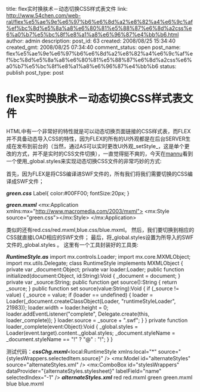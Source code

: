 title: flex实时换肤术－动态切换CSS样式表文件
link: http://www.54chen.com/web-ral/flex%e5%ae%9e%e6%97%b6%e6%8d%a2%e8%82%a4%e6%9c%af%ef%bc%8d%e5%8a%a8%e6%80%81%e5%88%87%e6%8d%a2css%e6%a0%b7%e5%bc%8f%e8%a1%a8%e6%96%87%e4%bb%b6.html
author: admin
description: 
post_id: 63
created: 2008/08/25 15:34:40
created_gmt: 2008/08/25 07:34:40
comment_status: open
post_name: flex%e5%ae%9e%e6%97%b6%e6%8d%a2%e8%82%a4%e6%9c%af%ef%bc%8d%e5%8a%a8%e6%80%81%e5%88%87%e6%8d%a2css%e6%a0%b7%e5%bc%8f%e8%a1%a8%e6%96%87%e4%bb%b6
status: publish
post_type: post

# flex实时换肤术－动态切换CSS样式表文件

HTML中有一个非常好的特性就是可以动态切换页面链接的CSS样式表，而FLEX并不具备动态导入CSS的特性，因为FLEX的所有的UI外观都是在后台SERVER生成在发布到前台的（当然，通过AS可以实时更改UI外观_setStyle_，这是单个更改的方式，并不是实时的CSS文件切换），一直觉得挺不爽的，今天在[mannu](http://www.livejournal.com/users/mannu/286686.html)看到一个使用_global.styles来实现动态切换CSS文件的非常巧妙的方式:

首先，因为FLEX是将CSS编译进SWF文件的，所有我们将我们需要切换的CSS编译成SWF文件；

**_green.css_** Label{ color:#00FF00; fontSize:20px; } 

**_green.mxml_** <?xml version="1.0" encoding="utf-8"?> <mx:Application xmlns:mx="http://www.macromedia.com/2003/mxml"> <mx:Style source="green.css"></mx:Style> </mx:Application>

类似的还有red.css/red.mxml,blue.css/blue.mxml。 然后，我们要切换到相应的CSS就直接LOAD相应的SWF文件； 最后，将_global.styles设置为所导入的SWF文件的_global.styles 。 这里有一个工具封装好的工具类:

**_RuntimeStyle.as_** import mx.controls.Loader; import mx.core.MXMLObject; import mx.utils.Delegate; class RuntimeStyle implements MXMLObject { private var _document:Object; private var loader:Loader; public function initialized(document:Object, id:String):Void { _document = document; } private var _source:String; public function get source():String { return _source; } public function set source(value:String):Void { if (_source != value) { _source = value; if (loader == undefined) { loader = Loader(_document.createClassObject(Loader, "runtimeStyleLoader", 21983)); loader.width = loader.height = 0; loader.addEventListener("complete", Delegate.create(this, loader_complete)); } loader.source = _source + ".swf"; } } private function loader_complete(event:Object):Void { _global.styles = Loader(event.target).content._global.styles; _document.styleName = _document.styleName == "!" ? "@" : "!"; } } 

测试代码：**_cssChg.mxml_**<local:RuntimeStyle xmlns:local="*" source="{stylesWrappers.selectedItem.source}" /> <mx:Model id="alternateStyles" source="alternateStyles.xml" /> <mx:ComboBox id="stylesWrappers" dataProvider="{alternateStyles.stylesheet}" labelField="name" selectedIndex="-1" /> **_alternateStyles.xml_** <?xml version="1.0" encoding="UTF-8"?> <styles> <stylesheet> <name>red</name> <source>red.mxml</source> </stylesheet> <stylesheet> <name>green</name> <source>green.mxml</source> </stylesheet> <stylesheet> <name>blue</name> <source>blue.mxml</source> </stylesheet> </styles>